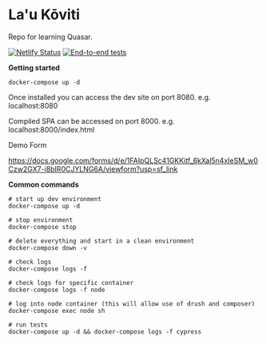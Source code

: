 # La'u Kōviti

Repo for learning Quasar.

[![Netlify Status](https://api.netlify.com/api/v1/badges/93197cbc-73fd-4a46-9313-6413044b7945/deploy-status)](https://app.netlify.com/sites/koviti/deploys)
[![End-to-end tests](https://github.com/ainsofs/quasar-learning/actions/workflows/ci.yml/badge.svg)](https://github.com/ainsofs/quasar-learning/actions/workflows/ci.yml)

**Getting started**

```
docker-compose up -d
```

Once installed you can access the dev site on port 8080. e.g. localhost:8080

Compiled SPA can be accessed on port 8000. e.g. localhost:8000/index.html

Demo Form

https://docs.google.com/forms/d/e/1FAIpQLSc41GKKitf_6kXal5n4xIeSM_w0Czw2GX7-i8bIR0CJYLNG6A/viewform?usp=sf_link


**Common commands**

```
# start up dev environment
docker-compose up -d

# stop environment
docker-compose stop

# delete everything and start in a clean environment
docker-compose down -v

# check logs
docker-compose logs -f

# check logs for specific container
docker-compose logs -f node

# log into node container (this will allow use of drush and composer)
docker-compose exec node sh

# run tests
docker-compose up -d && docker-compose logs -f cypress

```
